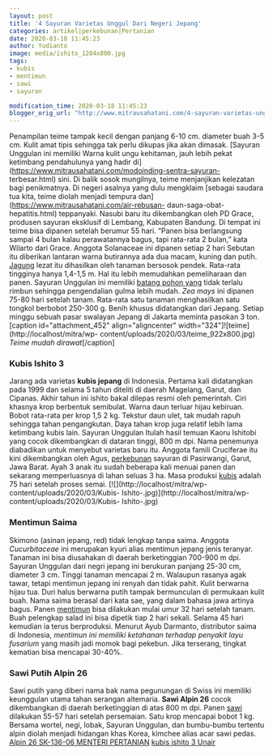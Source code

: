 ```yaml
---
layout: post
title: '4 Sayuran Varietas Unggul Dari Negeri Jepang'
categories: artikel|perkebunan|Pertanian
date: 2020-03-18 11:45:23
author: Yudianto
image: media/ishito_1204x800.jpg
tags:
- kubis
- mentimun
- sawi
- sayuran

modification_time: 2020-03-18 11:45:23
blogger_orig_url: "http://www.mitrausahatani.com/4-sayuran-varietas-unggul-dari-negeri.html"
---
```


Penampilan teime tampak kecil dengan panjang 6-10 cm. diameter buah 3-5 cm.
Kulit amat tipis sehingga tak perlu dikupas jika akan dimasak. [Sayuran
Unggulan ini memiliki Warna kulit ungu kehitaman, jauh lebih pekat ketimbang
pendahulunya yang hadir di](https://www.mitrausahatani.com/modoinding-sentra-sayuran-
terbesar.html) sini. Di balik sosok mungilnya, teime menjanjikan kelezatan
bagi penikmatnya. Di negeri asalnya yang dulu mengklaim [sebagai saudara tua
kita, teime diolah menjadi tempura dan](https://www.mitrausahatani.com/air-rebusan-
daun-saga-obat-hepatitis.html) teppanyaki. Nasubi baru itu dikembangkan oleh
PD Grace, produsen sayuran eksklusif di Lembang, Kabupaten Bandung. Di tempat
ini teime bisa dipanen setelah berumur 55 hari. “Panen bisa berlangsung sampai
4 bulan kalau perawatannya bagus, tapi rata-rata 2 bulan,” kata Wilarto dari
Grace. Anggota Solanaceae ini dipanen setiap 2 hari Sebutan itu diberikan
lantaran warna butirannya ada dua macam, kuning dan putih.
[Jagung](https://www.mitrausahatani.com/topik/jagung) lezat itu dihasilkan oleh
tanaman bersosok pendek. Rata-rata tingginya hanya 1,4-1,5 m. Hal itu lebih
memudahkan pemeliharaan dan panen. Sayuran Unggulan ini memiliki [batang pohon
yang](https://www.mitrausahatani.com/teknik-menyambung-tanaman-cendawan.html) tidak
terlalu rimbun sehingga pengendalian gulma lebih mudah. _Zea mays_ ini dipanen
75-80 hari setelah tanam. Rata-rata satu tanaman menghasilkan satu tongkol
berbobot 250-300 g. Benih khusus didatangkan dari Jepang. Setiap minggu sebuah
pasar swalayan Jepang di Jakarta meminta pasokan 3 ton. [caption
id="attachment_452" align="aligncenter"
width="324"]![teime](http://localhost/mitra/wp-
content/uploads/2020/03/teime_922x800.jpg) _Teime mudah dirawat_[/caption]

### Kubis Ishito 3

Jarang ada varietas **kubis jepang** di Indonesia. Pertama kali didatangkan
pada 1999 dan selama 5 tahun diteliti di daerah Magelang, Garut, dan Cipanas.
Akhir tahun ini ishito bakal dilepas resmi oleh pemerintah. Ciri khasnya krop
berbentuk semibulat. Warna daun terluar hijau kebiruan. Bobot rata-rata per
krop 1,5 2 kg. Tekstur daun ulet, tak mudah rapuh sehingga tahan pengangkutan.
Daya tahan krop juga relatif lebih lama ketimbang kubis lain. Sayuran Unggulan
Itulah hasil temuan Kaoru Ishitobi yang cocok dikembangkan di dataran tinggi,
800 m dpi. Nama penemunya diabadikan untuk menyebut varietas baru itu. Anggota
famili Cruciferae itu kini dikembangkan oleh Agus,
[perkebunan](https://www.mitrausahatani.com/perkebunan) sayuran di Pasirwangi, Garut,
Jawa Barat. Ayah 3 anak itu sudah beberapa kali menuai panen dan sekarang
memperluasnya di lahan seluas 3 ha. Masa produksi
[kubis](https://www.mitrausahatani.com/topik/kubis) adalah 75 hari setelah proses
semai. [![](http://localhost/mitra/wp-content/uploads/2020/03/Kubis-
Ishito-.jpg)](http://localhost/mitra/wp-content/uploads/2020/03/Kubis-
Ishito-.jpg)

### Mentimun Saima

Skimono (asinan jepang, red) tidak lengkap tanpa saima. Anggota
_Cucurbitaceae_ ini merupakan kyuri alias mentimun jepang jenis teranyar.
Tanaman ini bisa diusahakan di daerah berketinggian 700-900 m dpi. Sayuran
Unggulan dari negri jepang ini berukuran panjang 25-30 cm, diameter 3 cm.
Tinggi tanaman mencapai 2 m. Walaupun rasanya agak tawar, tetapi mentimun
jepang ini renyah dan tidak pahit. Kulit berwarna hijau tua. Duri halus
berwarna putih tampak bermunculan di permukaan kulit buah. Nama saima berasal
dari kata sae, yang dalam bahasa jawa artinya bagus. Panen
[mentimun](https://www.mitrausahatani.com/topik/mentimun) bisa dilakukan mulai umur 32
hari setelah tanam. Buah pelengkap salad ini bisa dipetik tiap 2 hari sekali.
Selama 45 hari kemudian ia terus berproduksi. Menurut Ayub Darmanto,
distributor saima di Indonesia, _mentimun ini memiliki ketahanan terhadap
penyakit layu fusarium_ yang masih jadi momok bagi pekebun. Jika terserang,
tingkat kematian bisa mencapai 30-40%.

### Sawi Putih Alpin 26

Sawi putih yang diberi nama bak nama pegunungan di Swiss ini memiliki
keunggulan utama tahan serangan altemaria. **Sawi Alpin 26** cocok
dikembangkan di daerah berketinggian di atas 800 m dpi. Panen
[sawi](https://www.mitrausahatani.com/topik/sawi) dilakukan 55-57 hari setelah
persemaian. Satu krop mencapai bobot 1 kg. Bersama wortel, negi, lobak,
Sayuran Unggulan, dan bumbu-bumbu tertentu alpin diolah menjadi hidangan khas
Korea, kimchee alias acar sawi pedas. [Alpin 26 SK-136-06 MENTERI
PERTANIAN](https://perundangan.pertanian.go.id/admin/k_mentan/SK-136-06.pdf)
[kubis ishito 3 Unair](https://repository.unair.ac.id/45597/3/Abstrak.pdf)


